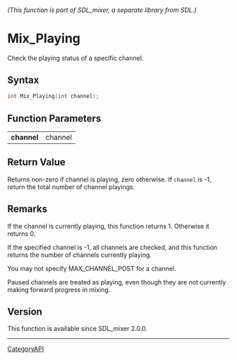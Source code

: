 ###### (This function is part of SDL_mixer, a separate library from SDL.)
# Mix_Playing

Check the playing status of a specific channel.

## Syntax

```c
int Mix_Playing(int channel);

```

## Function Parameters

|                 |         |
| --------------- | ------- |
| **channel**     | channel |

## Return Value

Returns non-zero if channel is playing, zero otherwise. If `channel` is -1,
return the total number of channel playings.

## Remarks

If the channel is currently playing, this function returns 1. Otherwise it
returns 0.

If the specified channel is -1, all channels are checked, and this function
returns the number of channels currently playing.

You may not specify MAX_CHANNEL_POST for a channel.

Paused channels are treated as playing, even though they are not currently
making forward progress in mixing.

## Version

This function is available since SDL_mixer 2.0.0.

----
[CategoryAPI](CategoryAPI.md)
